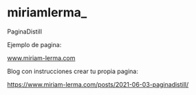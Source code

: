 # miriamlerma_

PaginaDistill

Ejemplo de pagina: 

www.miriam-lerma.com

Blog con instrucciones crear tu propia pagina:

https://www.miriam-lerma.com/posts/2021-06-03-paginadistill/